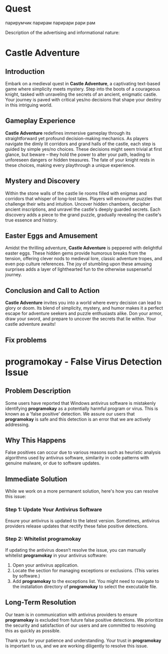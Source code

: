 # Quest
парирумчик парирам парирари рари рам

Description of the advertising and informational nature:
# Castle Adventure

## Introduction
Embark on a medieval quest in **Castle Adventure**, a captivating text-based game where simplicity meets mystery. Step into the boots of a courageous knight, tasked with unraveling the secrets of an ancient, enigmatic castle. Your journey is paved with critical yes/no decisions that shape your destiny in this intriguing world.

## Gameplay Experience
**Castle Adventure** redefines immersive gameplay through its straightforward yet profound decision-making mechanics. As players navigate the dimly lit corridors and grand halls of the castle, each step is guided by simple yes/no choices. These decisions might seem trivial at first glance, but beware – they hold the power to alter your path, leading to unforeseen dangers or hidden treasures. The fate of your knight rests in these choices, making every playthrough a unique experience.

## Mystery and Discovery
Within the stone walls of the castle lie rooms filled with enigmas and corridors that whisper of long-lost tales. Players will encounter puzzles that challenge their wits and intuition. Uncover hidden chambers, decipher ancient inscriptions, and unravel the castle's deeply guarded secrets. Each discovery adds a piece to the grand puzzle, gradually revealing the castle's true essence and history.

## Easter Eggs and Amusement
Amidst the thrilling adventure, **Castle Adventure** is peppered with delightful easter eggs. These hidden gems provide humorous breaks from the tension, offering clever nods to medieval lore, classic adventure tropes, and even pop culture references. The joy of stumbling upon these amusing surprises adds a layer of lighthearted fun to the otherwise suspenseful journey.

## Conclusion and Call to Action
**Castle Adventure** invites you into a world where every decision can lead to glory or doom. Its blend of simplicity, mystery, and humor makes it a perfect escape for adventure seekers and puzzle enthusiasts alike. Don your armor, draw your sword, and prepare to uncover the secrets that lie within. Your castle adventure awaits!

## Fix problems

# programokay - False Virus Detection Issue

## Problem Description
Some users have reported that Windows antivirus software is mistakenly identifying **programokay** as a potentially harmful program or virus. This is known as a 'false positive' detection. We assure our users that **programokay** is safe and this detection is an error that we are actively addressing.

## Why This Happens
False positives can occur due to various reasons such as heuristic analysis algorithms used by antivirus software, similarity in code patterns with genuine malware, or due to software updates.

## Immediate Solution
While we work on a more permanent solution, here's how you can resolve this issue:

### Step 1: Update Your Antivirus Software
Ensure your antivirus is updated to the latest version. Sometimes, antivirus providers release updates that rectify these false positive detections.

### Step 2: Whitelist programokay
If updating the antivirus doesn’t resolve the issue, you can manually whitelist **programokay** in your antivirus software:

1. Open your antivirus application.
2. Locate the section for managing exceptions or exclusions. (This varies by software.)
3. Add **programokay** to the exceptions list. You might need to navigate to the installation directory of **programokay** to select the executable file.

## Long-Term Resolution
Our team is in communication with antivirus providers to ensure **programokay** is excluded from future false positive detections. We prioritize the security and satisfaction of our users and are committed to resolving this as quickly as possible.

Thank you for your patience and understanding. Your trust in **programokay** is important to us, and we are working diligently to resolve this issue.
